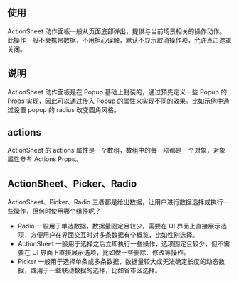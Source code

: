 ## 使用

ActionSheet 动作面板一般从页面底部弹出，提供与当前场景相关的操作动作。此操作一般不会携带数据，不用担心误触，默认不显示取消操作项，允许点击遮罩关闭。

## 说明

ActionSheet 动作面板是在 Popup 基础上封装的，通过预先定义一些 Popup 的 Props 实现，因此可以通过传入 Popup 的属性来实现不同的效果。比如示例中通过设置 popup 的 radius 改变圆角风格。

## actions

ActionSheet 的 actions 属性是一个数组，数组中的每一项都是一个对象，对象属性参考 Actions Props。

## ActionSheet、Picker、Radio

ActionSheet、Picker、Radio 三者都是给出数据，让用户进行数据选择或执行一些操作，但何时使用哪个组件呢？

- Radio 一般用于单选数据，数据量固定且较少，需要在 UI 界面上直接展示选项，方便用户在界面交互时对多条数据有个概览，比如性别选择。
- ActionSheet 一般用于选择之后立即执行一些操作，选项固定且较少，但不需要在 UI 界面上直接展示选项，比如做一些删除、修改等操作。
- Picker 一般用于选择单条或多条数据，数据量较大或无法确定长度的动态数据，或用于一些联动数据的选择，比如省市区选择。
